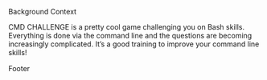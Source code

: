Background Context



CMD CHALLENGE is a pretty cool game challenging you on Bash skills. Everything is done via the command line and the questions are becoming increasingly complicated. It’s a good training to improve your command line skills!



Footer
